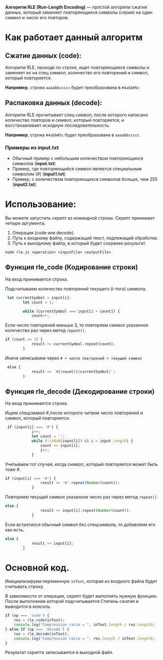 **Алгоритм RLE (Run-Length Encoding)** — простой алгоритм сжатия данных, который заменяет повторяющиеся символы (серии) на один символ и число его повторов.
# Как работает данный алгоритм
## Сжатие данных (code):
Алгоритм RLE, проходя по строке, ищет повторяющиеся символы и заменяет их на спец символ, количество его повторений и символ, который повторяется.

**Например**, строка `aaaabbccccc` будет преобразована в `#4abb#5c`
## Распаковка данных (decode):
Алгоритм RLE прочитывает спец символ, после которого написано количество повторов и символ, который повторяется, и восстанавливает исходную последовательность.

**Например**, строка `#4abb#5c` будет преобразована в `aaaabbccccc`
### Примеры из input.txt
- Обычный пример с небольшим количеством повторяющихся символов (**input.txt**)
- Пример, где повторяющийся символ является специальным символом (#) (**input1.txt**)
- Пример, с количеством повторяющихся символов больше, чем 255 (**input2.txt**)

# Использование:
Вы можете запустить скрипт из командной строки. Скрипт принимает четыре аргумента:
1. Операция (code или decode).
2. Путь к входному файлу, содержащий текст, подлежащий обработке.
3. Путь к выходному файлу, в который будет сохранен результат.

`node rle.js <operation> <inputFile> <outputFile>`

## Функция rle_code (Кодирование строки)
На вход принимается строка.

Подсчитываем количество повторений текущего (i-того) символа.
```javascript
 let currentSymbol = input[i];
        let count = 1;

        while (currentSymbol === input[i + count]) {
            count++;
```
Если число повторений меньше 3, то повторяем символ указанное количество раз через метод `repeat()`.
```javascript
if (count <= 3) { 
            result += currentSymbol.repeat(count);
        }
```
Иначе записываем через `# + число повторений + текущий символ`
```javascript
 else {
            result += `#${count}${currentSymbol}`; 
        }
```

## Функция rle_decode (Декодирование строки)
На вход принимается строка.

Ищем спецсимвол #,после которого читаем число повторений и символ, который повторяется.
```javascript
 if (input[i] === '#') {
            i++; 
            let count = '';
            while (!isNaN(input[i]) && i < input.length) { 
                count += input[i];
                i++;
            }
```
Учитываем тот случай, когда символ, который повторяется может быть тоже #.
```javascript
if (input[i] === '#') { 
                result += '#'.repeat(Number(count)); 
            }
```
Повторяем текущий символ указанное число раз через метод `repeat()`.
```javascript
else {
                result += input[i].repeat(Number(count)); 
            }
```
Если встретился обычный символ без спецсимвола, то добавляем его как есть.
```javascript
else {
            result += input[i]; 
        }
```

# Основной код.
Инициализируем переменную `inText`, которая из входного файла будет считывать строку.

В зависимости от операции, скрипт будет выполнять нужную функцию. После выполнения которой подсчитывается Степень сжатия и выводится в консоль.
```javascript
if (op === 'code') {
    res = rle_code(inText);
    console.log("Compression ratio = ", inText.length / res.length);
} else if (op === 'decode') {
    res = rle_decode(inText);
    console.log("Compression ratio = ", res.length / inText.length);
}
```

Результат скрипта записывается в выходной файл.
